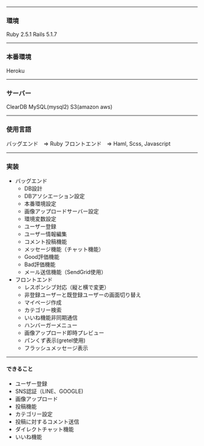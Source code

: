 ***
### 環境
Ruby 2.5.1
Rails 5.1.7
***
### 本番環境
Heroku
***
### サーバー
ClearDB MySQL(mysql2)
S3(amazon aws)
***
### 使用言語
バッグエンド　=> Ruby
フロントエンド　=> Haml, Scss, Javascript
***
### 実装
- バッグエンド
  - DB設計
  - DBアソシエーション設定
  - 本番環境設定
  - 画像アップロードサーバー設定
  - 環境変数設定
  - ユーザー登録
  - ユーザー情報編集
  - コメント投稿機能
  - メッセージ機能（チャット機能）
  - Good評価機能
  - Bad評価機能
  - メール送信機能（SendGrid使用）
- フロントエンド
  - レスポンシブ対応（縦と横で変更）
  - 非登録ユーザーと既登録ユーザーの画面切り替え
  - マイページ作成
  - カテゴリー検索
  - いいね機能非同期通信
  - ハンバーガーメニュー
  - 画像アップロード即時プレビュー
  - パンくず表示(gretel使用)
  - フラッシュメッセージ表示
***
#### できること
- ユーザー登録
- SNS認証（LINE、GOOGLE)
- 画像アップロード
- 投稿機能
- カテゴリー設定
- 投稿に対するコメント送信
- ダイレクトチャット機能
- いいね機能